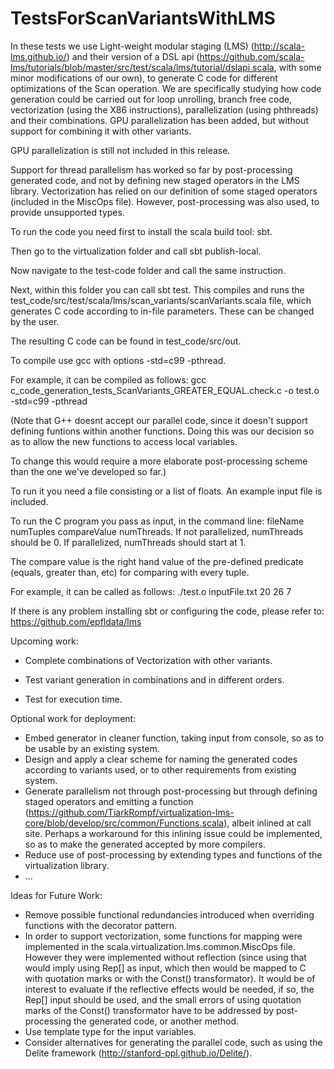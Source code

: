 # TestsForScanVariantsWithLMS

In these tests we use Light-weight modular staging (LMS) (http://scala-lms.github.io/) and their version of a DSL api (https://github.com/scala-lms/tutorials/blob/master/src/test/scala/lms/tutorial/dslapi.scala, with some minor modifications of our own), to generate C code for different optimizations of the Scan operation. We are specifically studying how code generation could be carried out for loop unrolling, branch free code, vectorization (using the X86 instructions), parallelization (using phthreads) and their combinations. GPU parallelization has been added, but without support for combining it with other variants.

GPU parallelization is still not included in this release.

Support for thread parallelism has worked so far by post-processing generated code, and not by defining new staged operators in the LMS library. Vectorization has relied on our definition of some staged operators (included in the MiscOps file). However, post-processing was also used, to provide unsupported types.

To run the code you need first to install the scala build tool: sbt.

Then go to the virtualization folder and call sbt publish-local. 

Now navigate to the test-code folder and call the same instruction. 

Next, within this folder you can call sbt test. This compiles and runs the test_code/src/test/scala/lms/scan_variants/scanVariants.scala file, which generates C code according to in-file parameters. These can be changed by the user.

The resulting C code can be found in test_code/src/out.

To compile use gcc with options -std=c99 -pthread.

For example, it can be compiled as follows:
gcc c_code_generation_tests_ScanVariants_GREATER_EQUAL.check.c -o test.o -std=c99 -pthread

(Note that G++ doesnt accept our parallel code, since it doesn't support defining funtions within another functions. Doing this was our decision so as to allow the new functions to access local variables. 

To change this would require a more elaborate post-processing scheme than the one we've developed so far.)

To run it you need a file consisting or a list of floats. An example input file is included.

To run the C program you pass as input, in the command line: fileName numTuples compareValue numThreads. If not parallelized, numThreads should be 0. If parallelized, numThreads should start at 1.

The compare value is the right hand value of the pre-defined predicate (equals, greater than, etc) for comparing with every tuple.

For example, it can be called as follows:
./test.o inputFile.txt 20 26 7

If there is any problem installing sbt or configuring the code, please refer to: https://github.com/epfldata/lms

Upcoming work:
- Complete combinations of Vectorization with other variants.

- Test variant generation in combinations and in different orders.

- Test for execution time.

Optional work for deployment:
- Embed generator in cleaner function, taking input from console, so as to be usable by an existing system.
- Design and apply a clear scheme for naming the generated codes according to variants used, or to other requirements from existing system.
- Generate parallelism not through post-processing but through defining staged operators and emitting a function (https://github.com/TiarkRompf/virtualization-lms-core/blob/develop/src/common/Functions.scala), albeit inlined at call site. Perhaps a workaround for this inlining issue could be implemented, so as to make the generated accepted by more compilers.
- Reduce use of post-processing by extending types and functions of the virtualization library.
- ...

Ideas for Future Work:
- Remove possible functional redundancies introduced when overriding functions with the decorator pattern.
- In order to support vectorization, some functions for mapping were implemented in the scala.virtualization.lms.common.MiscOps file. However they were implemented without reflection (since using that would imply using Rep[] as input, which then would be mapped to C with quotation marks or with the Const() transformator). It would be of interest to evaluate if the reflective effects would be needed, if so, the Rep[] input should be used, and the small errors of using quotation marks of the Const() transformator have to be addressed by post-processing the generated code, or another method.
- Use template type for the input variables.
- Consider alternatives for generating the parallel code, such as using the Delite framework (http://stanford-ppl.github.io/Delite/).
